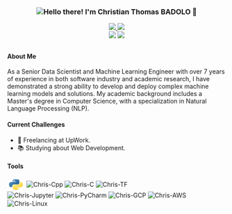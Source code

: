 <h3 align="center"><img src="https://media.giphy.com/media/hvRJCLFzcasrR4ia7z/giphy.gif" width="30px">Hello there! I'm Christian Thomas BADOLO 🧙</h3>

<div align="center">
  <a href="https://github.com/christianrfg">
  <img height="180em" src="https://github-readme-stats.vercel.app/api?username=christianrfg&show_icons=true&theme=dark&include_all_commits=true&count_private=true">
  <img height="180em" src="https://github-readme-stats.vercel.app/api/top-langs/?username=christianrfg&layout=compact&langs_count=7&theme=dark">
</div>
  
<div align="center">
  <a href="mailto:christianthomasbadolo@gmail.com"><img src="https://img.shields.io/badge/Gmail-D14836?style=for-the-badge&logo=gmail&logoColor=white" target="_blank"></a>
  <a href="https://www.linkedin.com/in/christianthomasbadolo/" target="_blank"><img src="https://img.shields.io/badge/-LinkedIn-%230077B5?style=for-the-badge&logo=linkedin&logoColor=white" target="_blank"></a> 
</div>
  
##
  
<h4 align="left">About Me</h4>

As a Senior Data Scientist and Machine Learning Engineer with over 7 years of experience in both software industry and academic research, I have demonstrated a strong ability to develop and deploy complex machine learning models and solutions. My academic background includes a Master's degree in Computer Science, with a specialization in Natural Language Processing (NLP).

  
<h4 align="left">Current Challenges</h4>
  
- 🌱 Freelancing at UpWork.
- 📚 Studying about Web Development.
  
<h4 align="left">Tools</h4>
<div style="display: inline_block">
  <img align="center" alt="Chris-Python" height="30" width="40" src="https://raw.githubusercontent.com/devicons/devicon/master/icons/python/python-original.svg">
  <img align="center" alt="Chris-Cpp" height="30" width="40" src="https://cdn.jsdelivr.net/gh/devicons/devicon/icons/cplusplus/cplusplus-original.svg">
  <img align="center" alt="Chris-C" height="30" width="40" src="https://cdn.jsdelivr.net/gh/devicons/devicon/icons/c/c-original.svg">
  <img align="center" alt="Chris-TF" height="30" width="40" src="https://cdn.jsdelivr.net/gh/devicons/devicon/icons/tensorflow/tensorflow-original.svg">
  
  <br>
  
  <img align="center" alt="Chris-Jupyter" height="30" width="40" src="https://cdn.jsdelivr.net/gh/devicons/devicon/icons/jupyter/jupyter-original.svg">
  <img align="center" alt="Chris-PyCharm" height="30" width="40" src="https://cdn.jsdelivr.net/gh/devicons/devicon/icons/pycharm/pycharm-original.svg">
  <img align="center" alt="Chris-GCP" height="30" width="40" src="https://cdn.jsdelivr.net/gh/devicons/devicon/icons/googlecloud/googlecloud-original.svg">
  <img align="center" alt="Chris-AWS" height="30" width="40" src="https://cdn.jsdelivr.net/gh/devicons/devicon/icons/amazonwebservices/amazonwebservices-original.svg">
  <img align="center" alt="Chris-Linux" height="30" width="40" src="https://cdn.jsdelivr.net/gh/devicons/devicon/icons/linux/linux-original.svg">
</div>
  

